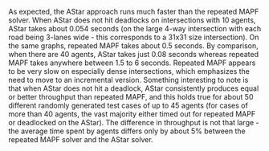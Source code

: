 As expected, the AStar approach runs much faster than the repeated MAPF solver. When AStar does not hit deadlocks on intersections with 10 agents, AStar takes about 0.054 seconds (on the large 4-way intersection with each road being 3-lanes wide - this corresponds to a 31x31 size intersection). On the same graphs, repeated MAPF takes about 0.5 seconds. By comparison, when there are 40 agents, AStar takes just 0.08 seconds whereas repeated MAPF takes anywhere between 1.5 to 6 seconds. Repeated MAPF appears to be very slow on especially dense intersections, which emphasizes the need to move to an incremental version. Something interesting to note is that when AStar does not hit a deadlock, AStar consistently produces equal or better throughput than repeated MAPF, and this holds true for about 50 different randomly generated test cases of up to 45 agents (for cases of more than 40 agents, the vast majority either timed out for repeated MAPF or deadlocked on the AStar). The difference in throughput is not that large - the average time spent by agents differs only by about 5% between the repeated MAPF solver and the AStar solver. 
